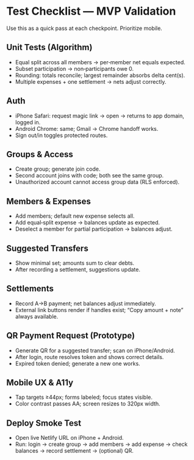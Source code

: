# Test Checklist — MVP Validation

Use this as a quick pass at each checkpoint. Prioritize mobile.

## Unit Tests (Algorithm)
- Equal split across all members → per‑member net equals expected.
- Subset participation → non‑participants owe 0.
- Rounding: totals reconcile; largest remainder absorbs delta cent(s).
- Multiple expenses + one settlement → nets adjust correctly.

## Auth
- iPhone Safari: request magic link → open → returns to app domain, logged in.
- Android Chrome: same; Gmail → Chrome handoff works.
- Sign out/in toggles protected routes.

## Groups & Access
- Create group; generate join code.
- Second account joins with code; both see the same group.
- Unauthorized account cannot access group data (RLS enforced).

## Members & Expenses
- Add members; default new expense selects all.
- Add equal‑split expense → balances update as expected.
- Deselect a member for partial participation → balances adjust.

## Suggested Transfers
- Show minimal set; amounts sum to clear debts.
- After recording a settlement, suggestions update.

## Settlements
- Record A→B payment; net balances adjust immediately.
- External link buttons render if handles exist; “Copy amount + note” always available.

## QR Payment Request (Prototype)
- Generate QR for a suggested transfer; scan on iPhone/Android.
- After login, route resolves token and shows correct details.
- Expired token denied; generate a new one works.

## Mobile UX & A11y
- Tap targets ≥44px; forms labeled; focus states visible.
- Color contrast passes AA; screen resizes to 320px width.

## Deploy Smoke Test
- Open live Netlify URL on iPhone + Android.
- Run: login → create group → add members → add expense → check balances → record settlement → (optional) QR.

